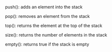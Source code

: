 push():
	adds an element into the stack


pop():
	removes an element from the stack


top():
	returns the element at the top of the stack


size():
	returns the number of elements in the stack


empty():
	returns true if the stack is empty
